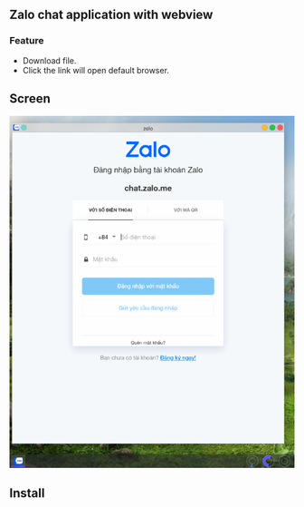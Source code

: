 ## Zalo chat application with webview
### Feature
* Download file.
* Click the link will open default browser.

## Screen
![](https://raw.githubusercontent.com/grayfind/Zaloapp/main/screens/Screenshot_20201216_130821.png)
## Install
